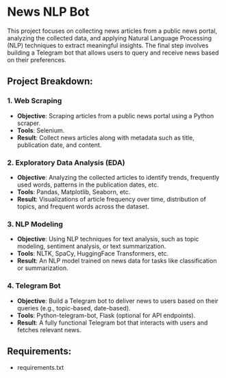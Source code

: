 # News NLP Bot

This project focuses on collecting news articles from a public news portal, analyzing the collected data, and applying Natural Language Processing (NLP) techniques to extract meaningful insights. The final step involves building a Telegram bot that allows users to query and receive news based on their preferences.

## Project Breakdown:

### 1. **Web Scraping**
   - **Objective**: Scraping articles from a public news portal using a Python scraper.
   - **Tools**: Selenium.
   - **Result**: Collect news articles along with metadata such as title, publication date, and content.

### 2. **Exploratory Data Analysis (EDA)**
   - **Objective**: Analyzing the collected articles to identify trends, frequently used words, patterns in the publication dates, etc.
   - **Tools**: Pandas, Matplotlib, Seaborn, etc.
   - **Result**: Visualizations of article frequency over time, distribution of topics, and frequent words across the dataset.

### 3. **NLP Modeling**
   - **Objective**: Using NLP techniques for text analysis, such as topic modeling, sentiment analysis, or text summarization.
   - **Tools**: NLTK, SpaCy, HuggingFace Transformers, etc.
   - **Result**: An NLP model trained on news data for tasks like classification or summarization.

### 4. **Telegram Bot**
   - **Objective**: Build a Telegram bot to deliver news to users based on their queries (e.g., topic-based, date-based).
   - **Tools**: Python-telegram-bot, Flask (optional for API endpoints).
   - **Result**: A fully functional Telegram bot that interacts with users and fetches relevant news.

## Requirements:

- requirements.txt


